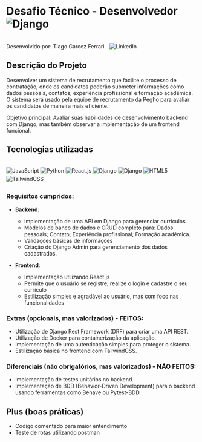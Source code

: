 # Desafio Técnico - Desenvolvedor <img align="center" alt="Django" src="https://img.shields.io/badge/Django-092E20?style=for-the-badge&logo=django&logoColor=white" style="margin-bottom: 5px;">

<p>
    Desenvolvido por: Tiago Garcez Ferrari  
    <a href="https://www.linkedin.com/in/tiago-garcez-ferrari-783833270/">
        <img src="https://img.shields.io/badge/LinkedIn-0077B5?style=flat-square&logo=linkedin&logoColor=white&logoWidth=20" alt="LinkedIn" style="margin-left: 10px; display: inline-block; margin-top: 10px;" />
    </a>
</p>

## Descrição do Projeto

Desenvolver um sistema de recrutamento que facilite o processo de contratação, onde os candidatos poderão submeter informações como dados pessoais, contatos, experiência profissional e formação acadêmica. O sistema será usado pela equipe de recrutamento da Pegho para avaliar os candidatos de maneira mais eficiente.

Objetivo principal: Avaliar suas habilidades de desenvolvimento backend com Django, mas também observar a implementação de um frontend funcional.

## Tecnologias utilizadas

<div style="display: inline_block"><br/>
    <img align="center" alt="JavaScript" src="https://img.shields.io/badge/JavaScript-F7DF1E?style=for-the-badge&logo=javascript&logoColor=black" style="margin-bottom: 5px;">
    <img align="center" alt="Python" src="https://img.shields.io/badge/Python-3776AB?style=for-the-badge&logo=python&logoColor=white" style="margin-bottom: 5px;">
    <img align="center" alt="React.js" src="https://img.shields.io/badge/React-20232A?style=for-the-badge&logo=react&logoColor=61DAFB" style="margin-bottom: 5px;">
    <img align="center" alt="Django" src="https://img.shields.io/badge/Django-092E20?style=for-the-badge&logo=django&logoColor=white" style="margin-bottom: 5px;">
    <img align="center" alt="Django" src="https://img.shields.io/badge/SQLite-07405E?style=for-the-badge&logo=sqlite&logoColor=white" style="margin-bottom: 5px;">
    <img align="center" alt="HTML5" src="https://img.shields.io/badge/HTML5-E34F26?style=for-the-badge&logo=html5&logoColor=white" style="margin-bottom: 5px;">
    <img align="center" alt="TailwindCSS" src="https://img.shields.io/badge/Tailwind_CSS-38B2AC?style=for-the-badge&logo=tailwind-css&logoColor=white" style="margin-bottom: 5px;">
</div>

### Requisitos cumpridos:
- **Backend**:
    - Implementação de uma API em Django para gerenciar currículos.
    - Modelos de banco de dados e CRUD completo para: Dados pessoais; Contato; Experiência profissional; Formação acadêmica.
    - Validações básicas de informações
    - Criação do Django Admin para gerenciamento dos dados cadastrados.

- **Frontend**:
    - Implementação utilizando React.js
    - Permite que o usuário se registre, realize o login e cadastre o seu currículo
    - Estilização simples e agradável ao usuário, mas com foco nas funcionalidades

### Extras (opcionais, mas valorizados) - FEITOS:
- Utilização de Django Rest Framework (DRF) para criar uma API REST.
- Utilização de Docker para containerização da aplicação.
- Implementação de uma autenticação simples para proteger o sistema.
- Estilização básica no frontend com TailwindCSS.

### Diferenciais (não obrigatórios, mas valorizados) - NÃO FEITOS:
- Implementação de testes unitários no backend.
- Implementação de BDD (Behavior-Driven Development) para o backend usando ferramentas como Behave ou Pytest-BDD.

## Plus (boas práticas)
- Código comentado para maior entendimento
- Teste de rotas utilizando postman
